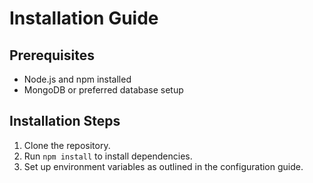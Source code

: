 # Installation Guide

## Prerequisites
- Node.js and npm installed
- MongoDB or preferred database setup

## Installation Steps
1. Clone the repository.
2. Run `npm install` to install dependencies.
3. Set up environment variables as outlined in the configuration guide.

